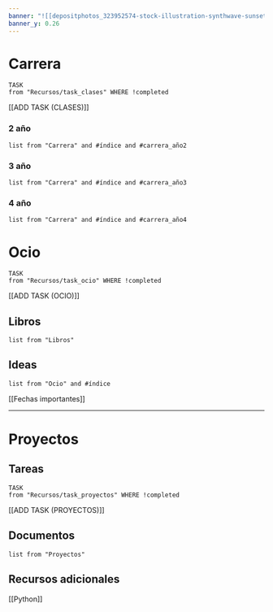 ```yaml
---
banner: "![[depositphotos_323952574-stock-illustration-synthwave-sunset-background-80s-sun.webp]]"
banner_y: 0.26
---
```

# Carrera
```dataview
TASK 
from "Recursos/task_clases" WHERE !completed
```
[[ADD TASK (CLASES)]]
### 2 año
``` dataview
list from "Carrera" and #índice and #carrera_año2 
```

### 3 año
``` dataview
list from "Carrera" and #índice and #carrera_año3 
```
### 4 año
``` dataview
list from "Carrera" and #índice and #carrera_año4 
```
# Ocio
``` dataview
TASK
from "Recursos/task_ocio" WHERE !completed
```
[[ADD TASK (OCIO)]]
## Libros
``` dataview
list from "Libros"
```
## Ideas
``` dataview
list from "Ocio" and #índice
```
[[Fechas importantes]]

___
# Proyectos
## Tareas
```dataview
TASK
from "Recursos/task_proyectos" WHERE !completed
```
[[ADD TASK (PROYECTOS)]]
## Documentos
``` dataview
list from "Proyectos"
```
## Recursos adicionales
[[Python]]
